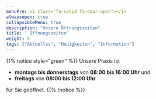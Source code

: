 ```yaml
---
menuPre: <i class="fa-solid fa-door-open"></i>
alwaysopen: true
collapsibleMenu: true
description: "Unsere Öffnungszeiten"
title: " Öffnungszeiten"
weight: 3
tags: ["Aktuelles", "Neuigkeiten", "Information"]
---
```


{{% notice style="green" %}}
Unsere Praxis ist

- **montags bis donnerstags** von **08:00 bis 16:00 Uhr** und
- **freitags** von **08:00 bis 12:00 Uhr**

für Sie geöffnet.
{{% /notice %}}
